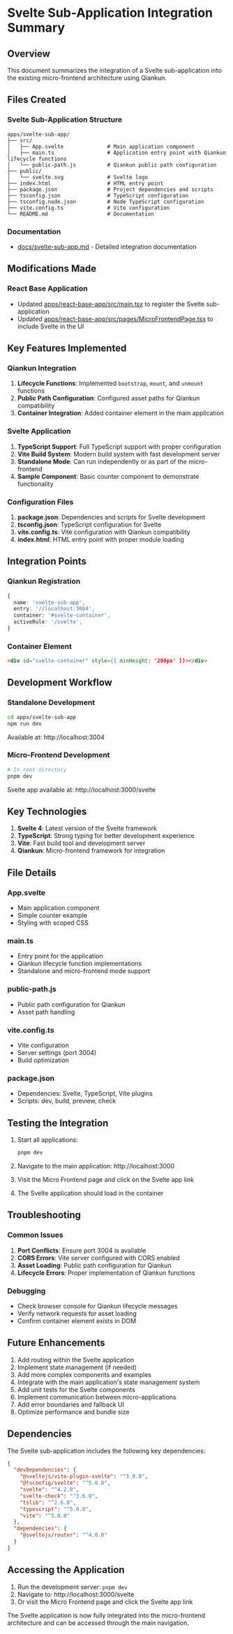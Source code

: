 # Svelte Sub-Application Integration Summary

## Overview

This document summarizes the integration of a Svelte sub-application into the existing micro-frontend architecture using Qiankun.

## Files Created

### Svelte Sub-Application Structure
```
apps/svelte-sub-app/
├── src/
│   ├── App.svelte              # Main application component
│   ├── main.ts                 # Application entry point with Qiankun lifecycle functions
│   └── public-path.js          # Qiankun public path configuration
├── public/
│   └── svelte.svg              # Svelte logo
├── index.html                  # HTML entry point
├── package.json                # Project dependencies and scripts
├── tsconfig.json               # TypeScript configuration
├── tsconfig.node.json          # Node TypeScript configuration
├── vite.config.ts              # Vite configuration
└── README.md                   # Documentation
```

### Documentation
- [docs/svelte-sub-app.md](file:///d:/reactLearn/micro-frontend/docs/svelte-sub-app.md) - Detailed integration documentation

## Modifications Made

### React Base Application
- Updated [apps/react-base-app/src/main.tsx](file:///d:/reactLearn/micro-frontend/apps/react-base-app/src/main.tsx) to register the Svelte sub-application
- Updated [apps/react-base-app/src/pages/MicroFrontendPage.tsx](file:///d:/reactLearn/micro-frontend/apps/react-base-app/src/pages/MicroFrontendPage.tsx) to include Svelte in the UI

## Key Features Implemented

### Qiankun Integration
1. **Lifecycle Functions**: Implemented `bootstrap`, `mount`, and `unmount` functions
2. **Public Path Configuration**: Configured asset paths for Qiankun compatibility
3. **Container Integration**: Added container element in the main application

### Svelte Application
1. **TypeScript Support**: Full TypeScript support with proper configuration
2. **Vite Build System**: Modern build system with fast development server
3. **Standalone Mode**: Can run independently or as part of the micro-frontend
4. **Sample Component**: Basic counter component to demonstrate functionality

### Configuration Files
1. **package.json**: Dependencies and scripts for Svelte development
2. **tsconfig.json**: TypeScript configuration for Svelte
3. **vite.config.ts**: Vite configuration with Qiankun compatibility
4. **index.html**: HTML entry point with proper module loading

## Integration Points

### Qiankun Registration
```typescript
{
  name: 'svelte-sub-app',
  entry: '//localhost:3004',
  container: '#svelte-container',
  activeRule: '/svelte',
}
```

### Container Element
```html
<div id="svelte-container" style={{ minHeight: '200px' }}></div>
```

## Development Workflow

### Standalone Development
```bash
cd apps/svelte-sub-app
npm run dev
```
Available at: http://localhost:3004

### Micro-Frontend Development
```bash
# In root directory
pnpm dev
```
Svelte app available at: http://localhost:3000/svelte

## Key Technologies

1. **Svelte 4**: Latest version of the Svelte framework
2. **TypeScript**: Strong typing for better development experience
3. **Vite**: Fast build tool and development server
4. **Qiankun**: Micro-frontend framework for integration

## File Details

### App.svelte
- Main application component
- Simple counter example
- Styling with scoped CSS

### main.ts
- Entry point for the application
- Qiankun lifecycle function implementations
- Standalone and micro-frontend mode support

### public-path.js
- Public path configuration for Qiankun
- Asset path handling

### vite.config.ts
- Vite configuration
- Server settings (port 3004)
- Build optimization

### package.json
- Dependencies: Svelte, TypeScript, Vite plugins
- Scripts: dev, build, preview, check

## Testing the Integration

1. Start all applications:
   ```bash
   pnpm dev
   ```

2. Navigate to the main application:
   http://localhost:3000

3. Visit the Micro Frontend page and click on the Svelte app link

4. The Svelte application should load in the container

## Troubleshooting

### Common Issues
1. **Port Conflicts**: Ensure port 3004 is available
2. **CORS Errors**: Vite server configured with CORS enabled
3. **Asset Loading**: Public path configuration for Qiankun
4. **Lifecycle Errors**: Proper implementation of Qiankun functions

### Debugging
- Check browser console for Qiankun lifecycle messages
- Verify network requests for asset loading
- Confirm container element exists in DOM

## Future Enhancements

1. Add routing within the Svelte application
2. Implement state management (if needed)
3. Add more complex components and examples
4. Integrate with the main application's state management system
5. Add unit tests for the Svelte components
6. Implement communication between micro-applications
7. Add error boundaries and fallback UI
8. Optimize performance and bundle size

## Dependencies

The Svelte sub-application includes the following key dependencies:

```json
{
  "devDependencies": {
    "@sveltejs/vite-plugin-svelte": "^3.0.0",
    "@tsconfig/svelte": "^5.0.0",
    "svelte": "^4.2.0",
    "svelte-check": "^3.6.0",
    "tslib": "^2.6.0",
    "typescript": "^5.0.0",
    "vite": "^5.0.0"
  },
  "dependencies": {
    "@sveltejs/router": "^4.0.0"
  }
}
```

## Accessing the Application

1. Run the development server: `pnpm dev`
2. Navigate to: http://localhost:3000/svelte
3. Or visit the Micro Frontend page and click the Svelte app link

The Svelte application is now fully integrated into the micro-frontend architecture and can be accessed through the main navigation.